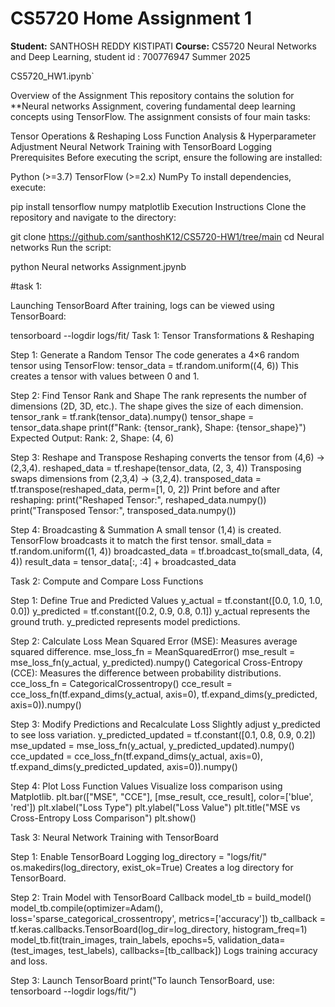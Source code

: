 # CS5720 Home Assignment 1

**Student:** SANTHOSH REDDY KISTIPATI 
**Course:** CS5720 Neural Networks and Deep Learning,
student id : 700776947
Summer 2025

CS5720_HW1.ipynb`  

  Overview of the Assignment
This repository contains the solution for **Neural networks Assignment, covering fundamental deep learning concepts using TensorFlow. The assignment consists of four main tasks:

Tensor Operations & Reshaping
Loss Function Analysis & Hyperparameter Adjustment
Neural Network Training with TensorBoard Logging
Prerequisites
Before executing the script, ensure the following are installed:

Python (>=3.7)
TensorFlow (>=2.x)
NumPy
To install dependencies, execute:

pip install tensorflow numpy matplotlib
Execution Instructions
Clone the repository and navigate to the directory:

git clone https://github.com/santhoshK12/CS5720-HW1/tree/main
cd Neural networks
Run the script:

python Neural networks Assignment.jpynb

#task 1:

Launching TensorBoard
After training, logs can be viewed using TensorBoard:

tensorboard --logdir logs/fit/
Task 1: Tensor Transformations & Reshaping

Step 1: Generate a Random Tensor The code generates a 4×6 random tensor using TensorFlow: tensor_data = tf.random.uniform((4, 6)) This creates a tensor with values between 0 and 1.

Step 2: Find Tensor Rank and Shape The rank represents the number of dimensions (2D, 3D, etc.). The shape gives the size of each dimension. tensor_rank = tf.rank(tensor_data).numpy() tensor_shape = tensor_data.shape print(f"Rank: {tensor_rank}, Shape: {tensor_shape}") Expected Output: Rank: 2, Shape: (4, 6)

Step 3: Reshape and Transpose Reshaping converts the tensor from (4,6) → (2,3,4). reshaped_data = tf.reshape(tensor_data, (2, 3, 4)) Transposing swaps dimensions from (2,3,4) → (3,2,4). transposed_data = tf.transpose(reshaped_data, perm=[1, 0, 2]) Print before and after reshaping: print("Reshaped Tensor:", reshaped_data.numpy()) print("Transposed Tensor:", transposed_data.numpy())

Step 4: Broadcasting & Summation A small tensor (1,4) is created. TensorFlow broadcasts it to match the first tensor. small_data = tf.random.uniform((1, 4)) broadcasted_data = tf.broadcast_to(small_data, (4, 4)) result_data = tensor_data[:, :4] + broadcasted_data

Task 2: Compute and Compare Loss Functions

Step 1: Define True and Predicted Values y_actual = tf.constant([0.0, 1.0, 1.0, 0.0]) y_predicted = tf.constant([0.2, 0.9, 0.8, 0.1]) y_actual represents the ground truth. y_predicted represents model predictions.

Step 2: Calculate Loss Mean Squared Error (MSE): Measures average squared difference. mse_loss_fn = MeanSquaredError() mse_result = mse_loss_fn(y_actual, y_predicted).numpy() Categorical Cross-Entropy (CCE): Measures the difference between probability distributions. cce_loss_fn = CategoricalCrossentropy() cce_result = cce_loss_fn(tf.expand_dims(y_actual, axis=0), tf.expand_dims(y_predicted, axis=0)).numpy()

Step 3: Modify Predictions and Recalculate Loss Slightly adjust y_predicted to see loss variation. y_predicted_updated = tf.constant([0.1, 0.8, 0.9, 0.2]) mse_updated = mse_loss_fn(y_actual, y_predicted_updated).numpy() cce_updated = cce_loss_fn(tf.expand_dims(y_actual, axis=0), tf.expand_dims(y_predicted_updated, axis=0)).numpy()

Step 4: Plot Loss Function Values Visualize loss comparison using Matplotlib. plt.bar(["MSE", "CCE"], [mse_result, cce_result], color=['blue', 'red']) plt.xlabel("Loss Type") plt.ylabel("Loss Value") plt.title("MSE vs Cross-Entropy Loss Comparison") plt.show()

Task 3: Neural Network Training with TensorBoard

Step 1: Enable TensorBoard Logging log_directory = "logs/fit/" os.makedirs(log_directory, exist_ok=True) Creates a log directory for TensorBoard.

Step 2: Train Model with TensorBoard Callback model_tb = build_model() model_tb.compile(optimizer=Adam(), loss='sparse_categorical_crossentropy', metrics=['accuracy']) tb_callback = tf.keras.callbacks.TensorBoard(log_dir=log_directory, histogram_freq=1) model_tb.fit(train_images, train_labels, epochs=5, validation_data=(test_images, test_labels), callbacks=[tb_callback]) Logs training accuracy and loss.

Step 3: Launch TensorBoard print("To launch TensorBoard, use: tensorboard --logdir logs/fit/")


